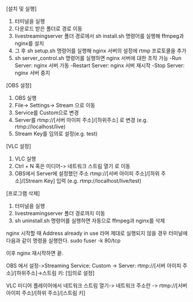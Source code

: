 [설치 및 실행]

1. 터미널을 실행
2. 다운로드 받은 폴더로 경로 이동
3. livestreamingserver 폴더 경로에서 sh install.sh 명령어를 실행해 ffmpeg과 nginx를 설치
4. 그 후 sh setup.sh 명령어를 실행해 nginx 서버의 설정에 rtmp 프로토콜을 추가
5. sh server_control.sh 명령어를 실행하면 nginx 서버에 대한 조작 가능
-Run Server: nginx 서버 가동
-Restart Server: nginx 서버 재시작
-Stop Server: nginx 서버 중지


[OBS 설정]

1. OBS 실행
2. File-> Settings-> Stream 으로 이동
3. Service를 Custom으로 변경
4. Server를 rtmp://[서버 아이피 주소]/[하위주소] 로 변경 (e.g. rtmp://localhost/live)
5. Stream Key를 임의로 설정(e.g. test)


[VLC 설정]

1. VLC 실행
2. Ctrl + N 혹은 미디어-> 네트워크 스트림 열기 로 이동
3. OBS에서 Server에 설정했던 주소 rtmp://[서버 아이피 주소]/[하위 주소]/[Stream Key] 입력 (e.g. rtmp://localhost/live/test)



[프로그램 삭제]

1. 터미널을 실행
2. livestreamingserver 폴더 경로까지 이동
3. sh uninstall.sh 명령어를 실행하면 자동으로 ffmpeg과 nginx를 삭제








nginx 시작할 때 Address already in use 라며 제대로 실행되지 않을 경우 터미널에 다음과 같이 명령을 실행한다.
sudo fuser -k 80/tcp

이후 nginx 재시작하면 끝.


OBS 에서 설정->Streaming Service: Custom -> Server: rtmp://[서버 아이피 주소]/[하위주소]->스트림 키: [임의로 설정]

VLC 미디어 플레이어에서 네트워크 스트림 열기-> 네트워크 주소란 -> rtmp://[서버 아이피 주소]/[하위 주소]/[스트림 키]
